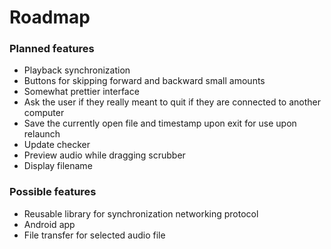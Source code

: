 # Roadmap
### Planned features
* Playback synchronization
* Buttons for skipping forward and backward small amounts
* Somewhat prettier interface
* Ask the user if they really meant to quit if they are connected to another computer
* Save the currently open file and timestamp upon exit for use upon relaunch
* Update checker
* Preview audio while dragging scrubber
* Display filename

### Possible features
* Reusable library for synchronization networking protocol
* Android app
* File transfer for selected audio file